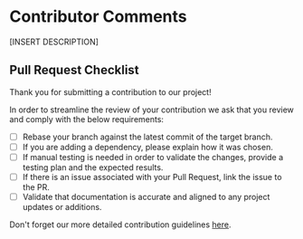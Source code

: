# Contributor Comments

[INSERT DESCRIPTION]

## Pull Request Checklist

Thank you for submitting a contribution to our project!

In order to streamline the review of your contribution we ask that you review and comply with the below requirements:

- [ ] Rebase your branch against the latest commit of the target branch.
- [ ] If you are adding a dependency, please explain how it was chosen.
- [ ] If manual testing is needed in order to validate the changes, provide a testing plan and the expected results.
- [ ] If there is an issue associated with your Pull Request, link the issue to the PR.
- [ ] Validate that documentation is accurate and aligned to any project updates or additions.

Don't forget our more detailed contribution guidelines
[here](https://github.com/SeisoLLC/operations/blob/main/documents/software-guidelines.md#contributing-to-a-repository).

<!-- 
Wrike: [replace this text with permalink URL] 
-->
